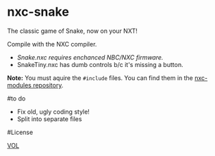 nxc-snake
=========

The classic game of Snake, now on your NXT!

Compile with the NXC compiler.

- *Snake.nxc requires enchanced NBC/NXC firmware.*
- SnakeTiny.nxc has dumb controls b/c it's missing a button.

**Note:** You must aquire the `#include` files. You can find them in the [nxc-modules repository](https://github.com/ArtskydJ/nxc-modules).

#to do

- Fix old, ugly coding style!
- Split into separate files

#License

[VOL](http://veryopenlicense.com)
